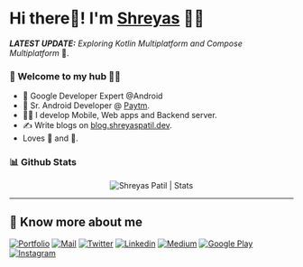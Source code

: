 # Hi there👋! I'm [Shreyas](https://shreyaspatil.dev) 🙋‍♂️

_**LATEST UPDATE:**_ _Exploring Kotlin Multiplatform and Compose Multiplatform_ 🥽.

### 🎍 Welcome to my hub 👨‍💻

- 👦 Google Developer Expert @Android
- 💼 Sr. Android Developer @ [Paytm](https://paytm.com).
- 👨‍💻 I develop Mobile, Web apps and Backend server.
- ✍️ Write blogs on [blog.shreyaspatil.dev](https://blog.shreyaspatil.dev).
- Loves 🎵 and 🎹.


### 📊 Github Stats
  <p align="center"> <img src="https://github-readme-stats.vercel.app/api?username=patilshreyas&count_private=true&show_icons=true&include_all_commits=true" alt="Shreyas Patil | Stats" />

---

## 🔗 Know more about me 

[![Portfolio](https://img.shields.io/badge/-Portfolio-black?style=for-the-badge&logo=google-chrome&logoColor=white)](https://shreyaspatil.dev/)
[![Mail](https://img.shields.io/badge/-Say%20Hi!-black?style=for-the-badge&logo=gmail)](mailto:hi@shreyaspatil.dev)
[![Twitter](https://img.shields.io/badge/-Twitter-black?style=for-the-badge&logo=twitter)](https://twitter.com/imShreyasPatil)
[![Linkedin](https://img.shields.io/badge/-LinkedIn-black?style=for-the-badge&logo=Linkedin)](https://www.linkedin.com/in/patil-shreyas/)
[![Medium](https://img.shields.io/badge/-Medium-black?style=for-the-badge&logo=Medium)](https://medium.com/@PatilShreyas)
[![Google Play](https://img.shields.io/badge/-Google%20Play-black?style=for-the-badge&logo=google-play)](https://play.google.com/store/apps/dev?id=7315706573700759915)
[![Instagram](https://img.shields.io/badge/-Instagram-black?style=for-the-badge&logo=instagram)](https://instagram.com/shreyaspatil.dev/)
